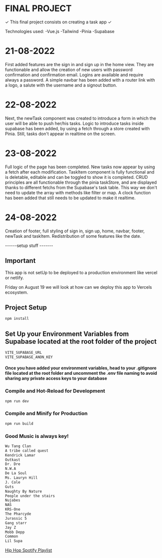 # FINAL PROJECT

✓ This final project consists on creating a task app ✓ 

Technologies used:
-Vue.js
-Tailwind
-Pinia
-Supabase

# 21-08-2022
First added features are the sign in and sign up in the home view. They are functionable 
and allow the creation of new users with password confirmation and confirmation email. Logins are available and 
require always a password.
A simple navbar has been added with a router link with a logo, a salute with the username and a signout button.

# 22-08-2022
Next, the newTask component was created to introduce a form in which the user will be able to push her/his tasks.
Logic to introduce tasks inside supabase has been added, by using a fetch through a store created with Pinia.
Still, tasks don't appear in realtime on the screen.
 
# 23-08-2022
Full logic of the page has been completed.
New tasks now appear by using a fetch after each modification. 
TaskItem component is fully functional and is deletable, editable and can be toggled to show it is completed.
CRUD principles are all functionable through the pinia taskStore, and are displayed thanks to different fetchs 
from the Supabase's task table. This way we don't need to update the array with methods like filter or map.
A clock function has been added that still needs to be updated to make it realtime.

# 24-08-2022

Creation of footer, full styling of sign in, sign up, home, navbar, footer, newTask and taskItem. Redistribution of 
some features like the date.


------setup stuff -------

## Important
This app is not setUp to be deployed to a production environment like vercel or netlify. 

Friday on August 19 we will look at how can we deploy this app to Vercels ecosystem.


## Project Setup

```sh
npm install
```

## Set Up your Environment Variables from Supabase located at the root folder of the project

```sh
VITE_SUPABASE_URL
VITE_SUPABASE_ANON_KEY 
```
#### Once you have added your environment variables, head to your .gitIgnore file located at the root folder and uncomment the .env file naming to avoid sharing any private access keys to your database

### Compile and Hot-Reload for Development

```sh
npm run dev
```

### Compile and Minify for Production

```sh
npm run build
```

### Good Music is always key!

```sh
Wu Tang Clan
A tribe called quest
Kendrick Lamar
Outkast
Dr. Dre
N.W.A
De La Soul 
Ms. Lauryn Hill
J. Cole 
Guts
Naughty By Nature
People under the stairs
Nujabes
NAS
KRS-One
The Pharcyde
Jurassic 5
Gang starr
Jay Z
Mobb Depp
Common
Lil Supa
```
[Hip Hop Spotify Playlist](https://open.spotify.com/playlist/4vKftyhS1gQovakehVcq1u?si=a7a119382dfe40da)
